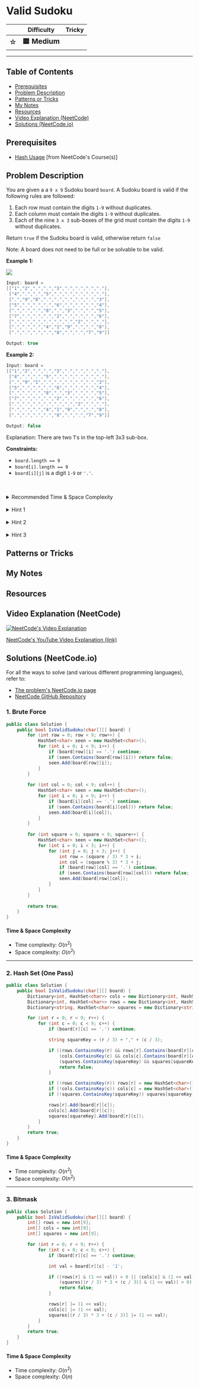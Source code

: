 # Valid Sudoku

|   | Difficulty | Tricky |
|---|------------|--------|
| <big>☆<big> | <big>**🟨 Medium**</big> | <big></big> |


---

## Table of Contents

- [Prerequisites](#prerequisites)
- [Problem Description](#problem-description)
- [Patterns or Tricks](#patterns-or-tricks)
- [My Notes](#my-notes)
- [Resources](#resources)
- [Video Explanation (NeetCode)](#video-explanation-neetcode)
- [Solutions (NeetCode.io)](#solutions-neetcodeio)
    


## Prerequisites
- [Hash Usage](https://neetcode.io/courses/dsa-for-beginners/26) [from NeetCode's Course(s)]


## Problem Description
You are given a a `9 x 9` Sudoku board `board`. A Sudoku board is valid if the following rules are followed:

1. Each row must contain the digits `1-9` without duplicates.
2. Each column must contain the digits `1-9` without duplicates.
3. Each of the nine `3 x 3` sub-boxes of the grid must contain the digits `1-9` without duplicates.

Return `true` if the Sudoku board is valid, otherwise return `false`

Note: A board does not need to be full or be solvable to be valid.

**Example 1:**

![](https://imagedelivery.net/CLfkmk9Wzy8_9HRyug4EVA/0be40c5d-2d18-42b8-261b-13ca50de4100/public)

```java
Input: board = 
[["1","2",".",".","3",".",".",".","."],
 ["4",".",".","5",".",".",".",".","."],
 [".","9","8",".",".",".",".",".","3"],
 ["5",".",".",".","6",".",".",".","4"],
 [".",".",".","8",".","3",".",".","5"],
 ["7",".",".",".","2",".",".",".","6"],
 [".",".",".",".",".",".","2",".","."],
 [".",".",".","4","1","9",".",".","8"],
 [".",".",".",".","8",".",".","7","9"]]

Output: true
```

**Example 2:**

```java
Input: board = 
[["1","2",".",".","3",".",".",".","."],
 ["4",".",".","5",".",".",".",".","."],
 [".","9","1",".",".",".",".",".","3"],
 ["5",".",".",".","6",".",".",".","4"],
 [".",".",".","8",".","3",".",".","5"],
 ["7",".",".",".","2",".",".",".","6"],
 [".",".",".",".",".",".","2",".","."],
 [".",".",".","4","1","9",".",".","8"],
 [".",".",".",".","8",".",".","7","9"]]

Output: false
```

Explanation: There are two 1's in the top-left 3x3 sub-box.

**Constraints:**
* `board.length == 9`
* `board[i].length == 9`
* `board[i][j]` is a digit `1-9` or `'.'`.

<br>
<br>
<details class="hint-accordion">  
    <summary>Recommended Time & Space Complexity</summary>
    <p>
    You should aim for a solution as good or better than <code>O(n^2)</code> time and <code>O(n^2)</code> space, where <code>n</code> is the number of rows in the square grid.
    </p>
</details>

<br>
<details class="hint-accordion">  
    <summary>Hint 1</summary>
    <p>
    Which data structure would you prefer to use for checking duplicates?
    </p>
</details>

<br>
<details class="hint-accordion">  
    <summary>Hint 2</summary>
    <p>
    You can use a hash set for every row and column to check duplicates. But how can you efficiently check for the squares?
    </p>
</details>

<br>
<details class="hint-accordion">  
    <summary>Hint 3</summary>
    <p>
    We can find the index of each square by the equation <code>(row / 3) * 3 + (col / 3)</code>. Then we use hash set for <code>O(1)</code> lookups while inserting the number into its row, column and square it belongs to. We use separate hash maps for rows, columns, and squares.
    </p>
</details>

## Patterns or Tricks
<!-- This section is for any patterns or tricks noticed/spotted when solving the question which we can use as an indication of using the same approach(es) used here when facing another problems somewhat like this. -->

## My Notes


## Resources


## Video Explanation (NeetCode)
[![NeetCode's Video Explanation](https://img.youtube.com/vi/TjFXEUCMqI8/0.jpg)](https://www.youtube.com/watch?v=TjFXEUCMqI8)

[NeetCode's YouTube Video Explanation (link)](https://www.youtube.com/watch?v=TjFXEUCMqI8)


## Solutions (NeetCode.io)
For all the ways to solve (and various different programming languages), refer to:
- [The problem's NeetCode.io page](https://neetcode.io/problems/valid-sudoku)
- [NeetCode GitHub Repository](https://github.com/neetcode-gh/leetcode)

### 1. Brute Force






```csharp
public class Solution {
    public bool IsValidSudoku(char[][] board) {
        for (int row = 0; row < 9; row++) {
            HashSet<char> seen = new HashSet<char>();
            for (int i = 0; i < 9; i++) {
                if (board[row][i] == '.') continue;
                if (seen.Contains(board[row][i])) return false;
                seen.Add(board[row][i]);
            }
        }
        
        for (int col = 0; col < 9; col++) {
            HashSet<char> seen = new HashSet<char>();
            for (int i = 0; i < 9; i++) {
                if (board[i][col] == '.') continue;
                if (seen.Contains(board[i][col])) return false;
                seen.Add(board[i][col]);
            }
        }
        
        for (int square = 0; square < 9; square++) {
            HashSet<char> seen = new HashSet<char>();
            for (int i = 0; i < 3; i++) {
                for (int j = 0; j < 3; j++) {
                    int row = (square / 3) * 3 + i;
                    int col = (square % 3) * 3 + j;
                    if (board[row][col] == '.') continue;
                    if (seen.Contains(board[row][col])) return false;
                    seen.Add(board[row][col]);
                }
            }
        }
        
        return true;
    }
}
```




#### Time & Space Complexity

* Time complexity: $O(n ^ 2)$
* Space complexity: $O(n ^ 2)$

---

### 2. Hash Set (One Pass)






```csharp
public class Solution {
    public bool IsValidSudoku(char[][] board) {
        Dictionary<int, HashSet<char>> cols = new Dictionary<int, HashSet<char>>();
        Dictionary<int, HashSet<char>> rows = new Dictionary<int, HashSet<char>>();
        Dictionary<string, HashSet<char>> squares = new Dictionary<string, HashSet<char>>();

        for (int r = 0; r < 9; r++) {
            for (int c = 0; c < 9; c++) {
                if (board[r][c] == '.') continue;

                string squareKey = (r / 3) + "," + (c / 3);

                if ((rows.ContainsKey(r) && rows[r].Contains(board[r][c])) ||
                    (cols.ContainsKey(c) && cols[c].Contains(board[r][c])) ||
                    (squares.ContainsKey(squareKey) && squares[squareKey].Contains(board[r][c]))) {
                    return false;
                }

                if (!rows.ContainsKey(r)) rows[r] = new HashSet<char>();
                if (!cols.ContainsKey(c)) cols[c] = new HashSet<char>();
                if (!squares.ContainsKey(squareKey)) squares[squareKey] = new HashSet<char>();

                rows[r].Add(board[r][c]);
                cols[c].Add(board[r][c]);
                squares[squareKey].Add(board[r][c]);
            }
        }
        return true;
    }
}
```




#### Time & Space Complexity

* Time complexity: $O(n ^ 2)$
* Space complexity: $O(n ^ 2)$

---

### 3. Bitmask






```csharp
public class Solution {
    public bool IsValidSudoku(char[][] board) {
        int[] rows = new int[9];
        int[] cols = new int[9];
        int[] squares = new int[9];

        for (int r = 0; r < 9; r++) {
            for (int c = 0; c < 9; c++) {
                if (board[r][c] == '.') continue;

                int val = board[r][c] - '1';

                if ((rows[r] & (1 << val)) > 0 || (cols[c] & (1 << val)) > 0 || 
                    (squares[(r / 3) * 3 + (c / 3)] & (1 << val)) > 0) {
                    return false;
                }

                rows[r] |= (1 << val);
                cols[c] |= (1 << val);
                squares[(r / 3) * 3 + (c / 3)] |= (1 << val);
            }
        }
        return true;
    }
}
```




#### Time & Space Complexity

* Time complexity: $O(n ^ 2)$
* Space complexity: $O(n)$
